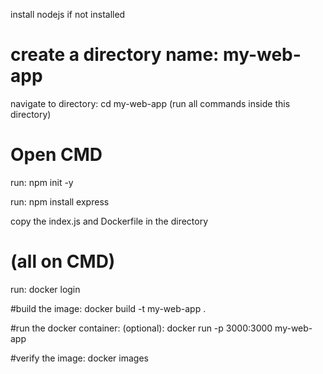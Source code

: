 install nodejs if not installed
# create a directory name:  my-web-app
navigate to directory: cd my-web-app (run all commands inside this directory)

# Open CMD 
  run:  npm init -y  
 
  run: npm install express
  
  copy the  index.js and Dockerfile in the directory 

# (all on CMD)
run: docker login

#build the image:
  docker build -t my-web-app .

#run the docker container: (optional):
  docker run -p 3000:3000 my-web-app

#verify the  image:
  docker images

